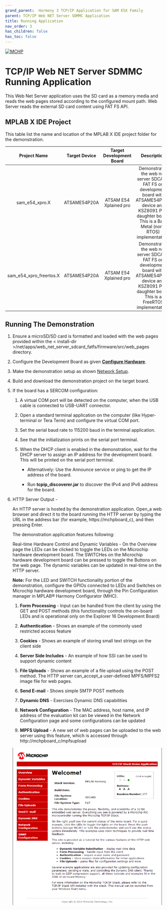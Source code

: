 ```yaml
---
grand_parent:  Harmony 3 TCP/IP Application for SAM E5X Family
parent: TCP/IP Web NET Server SDMMC Application
title: Running Application
nav_order: 3
has_children: false
has_toc: false
---
```

[![MCHP](https://www.microchip.com/ResourcePackages/Microchip/assets/dist/images/logo.png)](https://www.microchip.com)

# TCP/IP Web NET Server SDMMC Running Application
This Web Net Server application uses the SD card as a memory media and reads the web pages stored according to the configured mount path. Web Server reads the external SD card content using FAT FS API.

## MPLAB X IDE Project
This table list the name and location of the MPLAB X IDE project folder for the demonstration.

|Project Name|  Target Device|  Target Development Board | Description  |
|:-------------:|:---------:|:---------:|:---------:|
|sam_e54_xpro.X | ATSAME54P20A | ATSAM E54 Xplained pro  |Demonstrates the web net server SDCARD FAT FS on development board with ATSAME54P20A device and KSZ8091 PHY daughter board. This is a Bare Metal (non-RTOS) implementation.   |
|sam_e54_xpro_freertos.X | ATSAME54P20A | ATSAM E54 Xplained pro  |Demonstrates the web net server SDCARD FAT FS on development board with ATSAME54P20A device and KSZ8091 PHY daughter board. This is a FreeRTOS implementation.   |

## Running The Demonstration

1. Ensure a microSD/SD card is formatted and loaded with the web pages provided within the < install-dir >/net/apps/web_net_server_sdcard_fatfs/firmware/src/web_pages directory.

2. Configure the Development Board as given  **[Configure Hardware](readme_hardware_configuration.md)**.

2. Make the demonstration setup as shown [Network Setup](../../readme.md).

3. Build and download the demonstration project on the target board.

4. If the board has a SERCOM configuration:

    1. A virtual COM port will be detected on the computer, when the USB cable is connected to USB-UART connector.

    2. Open a standard terminal application on the computer (like Hyper-terminal or Tera Term) and configure the virtual COM port.

    3. Set the serial baud rate to 115200 baud in the terminal application.

    4. See that the initialization prints on the serial port terminal.

    5. When the DHCP client is enabled in the demonstration, wait for the DHCP server to assign an IP address for the development board. This will be printed on the serial port terminal.

		* Alternatively: Use the Announce service or ping to get the IP address of the board.

        * Run **tcpip_discoverer.jar** to discover the IPv4 and IPv6 address for the board.

6. HTTP Server Output -

    An HTTP server is hosted by the demonstration application. Open_a web browser and direct it to the board running the HTTP server by typing the URL in the address bar (for example, https://mchpboard_c), and then pressing Enter. 

    The demonstration application features following: 

    Real-time Hardware Control and Dynamic Variables - On the Overview page the LEDs can be clicked to toggle the LEDs on the Microchip hardware development board. The SWITCHes on the Microchip hardware development board can be pressed to toggle the Buttons on the web page. The dynamic variables can be updated in real-time on the HTTP server. 

    **Note:**  For the LED and SWITCH functionality portion of the demonstration, configure the GPIOs connected to LEDs and Switches on Microchip hardware development board, through the Pin Configuration manager in MPLAB® Harmony Configurator (MHC).  

    1. **Form Processing** - Input can be handled from the client by using the GET and POST methods (this functionality controls the on-board LEDs and is operational only on the Explorer 16 Development Board)

    2. **Authentication** - Shows an example of the commonly used restricted access feature 
    
    3. **Cookies** - Shows an example of storing small text strings on the client side 

    4. **Server Side Includes** - An example of how SSI can be used to support dynamic content 

    5. **File Uploads** - Shows an example of a file upload using the POST method. The HTTP server can_accept_a user-defined MPFS/MPFS2 image file for web pages. 
    
    6. **Send E-mail** - Shows simple SMTP POST methods 

    7. **Dynamic DNS** - Exercises Dynamic DNS capabilities 
    
    8. **Network Configuration** - The MAC address, host name, and IP address of the evaluation kit can be viewed in the Network Configuration page and some configurations can be updated 
    
    9. **MPFS Upload** - A new set of web pages can be uploaded to the web server using this feature, which is accessed through http://mchpboard_c/mpfsupload 

   
   ![tcpip_web_net_sdcard_server_project](images/sdcard_fs_run_welcome_screen.png)
